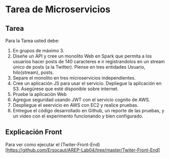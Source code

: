 # Tarea de Microservicios
## Tarea

Para la Tarea usted debe:

1. En grupos de máximo 3.
2. Diseñe un API y cree un monolito  Web en Spark que permita a los usuarios hacer posts de 140 caracteres e ir registrandolos en un stream único de posts (a la Twitter). Piense en tres entidades Usuario, hilo(stream), posts.
3. Separe el monolito en tres microservicios independientes.
4. Cree un aplicación JS para usar el servicio. Depliegue la aplicación en S3. Asegúrese que esté disponible sobre internet.
5. Pruebe la aplicación Web
6. Agregue seguridad usando JWT con el servicio cognito de AWS.
7. Despliegue el seervicio en AWS con EC2 y realice pruebas.
8. Entregue el código desarrollado en Github, un reporte de las pruebas, y un video con el experimento funcionando y bien configurado.


## Explicación Front

Para ver como ejecutar el (Twiter-Front-End)[https://github.com/Ersocaut/AREP-Lab04/tree/master/Twiter-Front-End]
